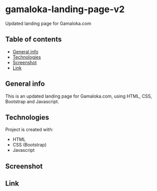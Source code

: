 # gamaloka-landing-page-v2
Updated landing page for Gamaloka.com 

## Table of contents
* [General info](#general-info)
* [Technologies](#technologies)
* [Screenshot](#screenshot)
* [Link](#link)

## General info
This is an updated landing page for Gamaloka.com, using HTML, CSS, Bootstrap and Javascript.

## Technologies
Project is created with:
* HTML
* CSS (Bootstrap)
* Javascript
	
## Screenshot


## Link